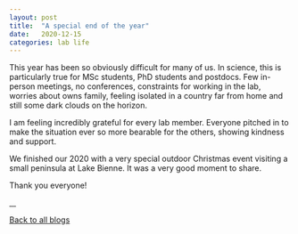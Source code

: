 ```yaml
---
layout: post
title:  "A special end of the year"
date:   2020-12-15
categories: lab life
---
```


This year has been so obviously difficult for many of us. In science, this is particularly true for MSc students, PhD students and postdocs. Few in-person meetings, no conferences, constraints for working in the lab, worries about owns family, feeling isolated in a country far from home and still some dark clouds on the horizon.

I am feeling incredibly grateful for every lab member. Everyone pitched in to make the situation ever so more bearable for the others, showing kindness and support.

We finished our 2020 with a very special outdoor Christmas event visiting a small peninsula at Lake Bienne. It was a very good moment to share.

Thank you everyone!  

<div class="layout-blog" markdown="1">
<body>

<script src="https://cdn.jsdelivr.net/npm/jquery@3.5.1/dist/jquery.min.js"></script>
<link rel="stylesheet" href="https://cdn.jsdelivr.net/gh/fancyapps/fancybox@3.5.7/dist/jquery.fancybox.min.css" />
<script src="https://cdn.jsdelivr.net/gh/fancyapps/fancybox@3.5.7/dist/jquery.fancybox.min.js"></script>

<a href="/assets/img/blog_2020-12-15/1.jpg" data-fancybox="gallery" data-caption="">
	<img src="/assets/img/blog_2020-12-15/th-1.jpg" alt="" />
</a>

<a href="/assets/img/blog_2020-12-15/2.jpg" data-fancybox="gallery" data-caption="">
	<img src="/assets/img/blog_2020-12-15/th-2.jpg" alt="" />
</a>

<a href="/assets/img/blog_2020-12-15/3.jpg" data-fancybox="gallery" data-caption="">
	<img src="/assets/img/blog_2020-12-15/th-3.jpg" alt="" />
</a>

<a href="/assets/img/blog_2020-12-15/4.jpg" data-fancybox="gallery" data-caption="">
	<img src="/assets/img/blog_2020-12-15/th-4.jpg" alt="" />
</a>

</body>
</div>

[Back to all blogs](/blog/)
